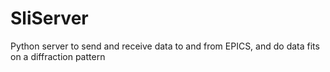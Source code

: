 # SliServer
Python server to send and receive data to and from EPICS, and do data fits on a diffraction pattern
